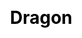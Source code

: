 ---
title: Dragon
layout: zodiac/single
description: Zodiac information - Dragon.
js: ["js/luck/constellation/single.js"]
css: ["css/luck/constellation/single.css"]
---